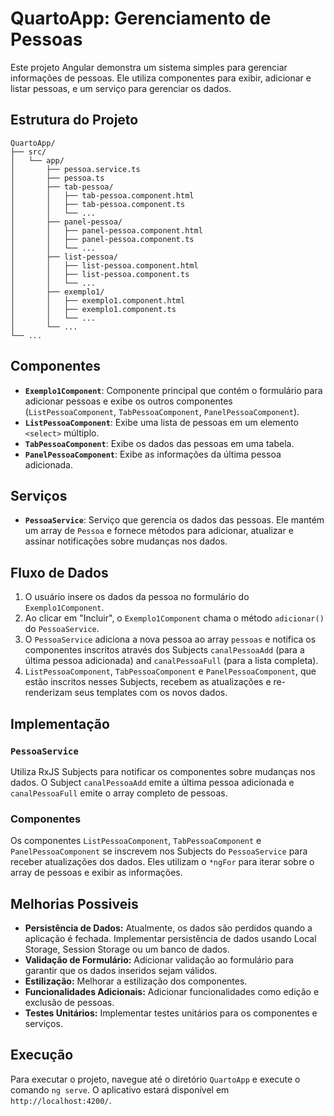 # QuartoApp: Gerenciamento de Pessoas

Este projeto Angular demonstra um sistema simples para gerenciar informações de pessoas. Ele utiliza componentes para exibir, adicionar e listar pessoas, e um serviço para gerenciar os dados.
 
## Estrutura do Projeto

```
QuartoApp/
├── src/
│   └── app/
│       ├── pessoa.service.ts
│       ├── pessoa.ts
│       ├── tab-pessoa/
│       │   ├── tab-pessoa.component.html
│       │   ├── tab-pessoa.component.ts
│       │   └── ...
│       ├── panel-pessoa/
│       │   ├── panel-pessoa.component.html
│       │   ├── panel-pessoa.component.ts
│       │   └── ...
│       ├── list-pessoa/
│       │   ├── list-pessoa.component.html
│       │   ├── list-pessoa.component.ts
│       │   └── ...
│       ├── exemplo1/
│       │   ├── exemplo1.component.html
│       │   ├── exemplo1.component.ts
│       │   └── ...
│       └── ...
└── ...
```

## Componentes

* **`Exemplo1Component`**: Componente principal que contém o formulário para adicionar pessoas e exibe os outros componentes (`ListPessoaComponent`, `TabPessoaComponent`, `PanelPessoaComponent`).
* **`ListPessoaComponent`**: Exibe uma lista de pessoas em um elemento `<select>` múltiplo.
* **`TabPessoaComponent`**: Exibe os dados das pessoas em uma tabela.
* **`PanelPessoaComponent`**: Exibe as informações da última pessoa adicionada.

## Serviços

* **`PessoaService`**: Serviço que gerencia os dados das pessoas. Ele mantém um array de `Pessoa` e fornece métodos para adicionar, atualizar e assinar notificações sobre mudanças nos dados.


## Fluxo de Dados

1. O usuário insere os dados da pessoa no formulário do `Exemplo1Component`.
2. Ao clicar em "Incluir", o `Exemplo1Component` chama o método `adicionar()` do `PessoaService`.
3. O `PessoaService` adiciona a nova pessoa ao array `pessoas` e notifica os componentes inscritos através dos Subjects `canalPessoaAdd` (para a última pessoa adicionada) and `canalPessoaFull` (para a lista completa).
4. `ListPessoaComponent`, `TabPessoaComponent` e `PanelPessoaComponent`, que estão inscritos nesses Subjects, recebem as atualizações e re-renderizam seus templates com os novos dados.


## Implementação

### `PessoaService`

Utiliza RxJS Subjects para notificar os componentes sobre mudanças nos dados.  O Subject `canalPessoaAdd` emite a última pessoa adicionada e `canalPessoaFull` emite o array completo de pessoas.

### Componentes

Os componentes `ListPessoaComponent`, `TabPessoaComponent` e `PanelPessoaComponent` se inscrevem nos Subjects do `PessoaService` para receber atualizações dos dados.  Eles utilizam o `*ngFor` para iterar sobre o array de pessoas e exibir as informações.

## Melhorias Possiveis

* **Persistência de Dados:**  Atualmente, os dados são perdidos quando a aplicação é fechada. Implementar persistência de dados usando Local Storage, Session Storage ou um banco de dados.
* **Validação de Formulário:** Adicionar validação ao formulário para garantir que os dados inseridos sejam válidos.
* **Estilização:**  Melhorar a estilização dos componentes.
* **Funcionalidades Adicionais:** Adicionar funcionalidades como edição e exclusão de pessoas.
* **Testes Unitários:**  Implementar testes unitários para os componentes e serviços.


## Execução

Para executar o projeto, navegue até o diretório `QuartoApp` e execute o comando `ng serve`. O aplicativo estará disponível em `http://localhost:4200/`.
